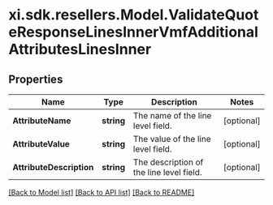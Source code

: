 # xi.sdk.resellers.Model.ValidateQuoteResponseLinesInnerVmfAdditionalAttributesLinesInner

## Properties

Name | Type | Description | Notes
------------ | ------------- | ------------- | -------------
**AttributeName** | **string** | The name of the line level field. | [optional] 
**AttributeValue** | **string** | The value of the line level field. | [optional] 
**AttributeDescription** | **string** | The description of the line level field. | [optional] 

[[Back to Model list]](../README.md#documentation-for-models) [[Back to API list]](../README.md#documentation-for-api-endpoints) [[Back to README]](../README.md)

